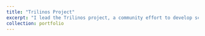 ```yaml
---
title: "Trilinos Project"
excerpt: "I lead the Trilinos project, a community effort to develop scientific and mathematical libraries that enable the solution of large-scale multi-physics, multi-scale and related modeling and simulation problems on leadership computing platforms.[<Trilinos on GitHub.com>](https://github.com/trilinos/Trilinos). [<Trilinos Website>](https://trilinos.github.com).<br/><img src='https://trilinos.github.com/Logos/Trilinos_logo.png'>"
collection: portfolio
---
```


